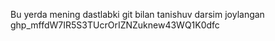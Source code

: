 Bu yerda mening dastlabki git bilan tanishuv darsim joylangan
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
